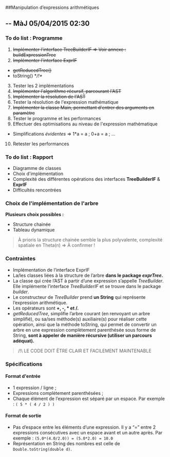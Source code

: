 ##Manipulation d’expressions arithmétiques 
## -- MàJ 05/04/2015 02:30


### To do list : Programme
1. ~~Implémenter l'interface TreeBuilderIF => Voir annexe : buildExpressionTree~~
2. ~~Implémenter l'interface ExprIF~~
  - ~~getReducedTree()~~ 
  - toString() **/!\**
3. Tester les 2 implémentations 
4. ~~Implémenter l'algorithme récursif, parcourant l'AST~~
5. ~~Implémenter la résolution de l'AST~~ 
6. Tester la résolution de l'expression mathématique
7. ~~Implémenter la classe Main, permettant d'entrer des arguments en paramètre~~
8. Tester le programme et les performances
9. Effectuer des optimisations au niveau de l'expression mathématique
  - Simplifications *évidentes* => 1*a = a ; 0+a = a ; ...
10. Retester les performances 

### To do list : Rapport
- Diagramme de classes
- Choix d'implémentation
- Complexité des différentes opérations des interfaces **TreeBuilderIF** & **ExprIF**
- Difficultés rencontrées 

### Choix de l'implémentation de l'arbre 
**Plusieurs choix possibles :**
- Structure chainée
- Tableau dynamique

> À prioris la structure chainée semble la plus polyvalente, complexité spatiale en Theta(n) => À confirmer !

### Contraintes
- Implémentation de l’interface ExprIF
- La/les classes liées à la structure de l’arbre **dans le package _exprTree_.**
- La classe qui crée l’AST à partir d’une expression s’appelle *TreeBuilder*. Elle implémente l’interface *TreeBuilderIF* et se trouve dans le package *builder*.
- Le constructeur de *TreeBuilder* prend **un String** qui représente l’expression arithmétique.
- Les opérateurs sont **+, -, * et /.**
- *getReducedTree*, simplifie l’arbre courant (en renvoyant un arbre simplifié), ou sa/ses méthode(s) auxiliaire(s) pour réaliser cette opération, ainsi que la méthode toString, qui permet de convertir un arbre en une expression complètement parenthésée sous forme de String, **sont à appeler de manière récursive (utiliser un parcours adéquat).**

>  /!\ LE CODE DOIT ÊTRE CLAIR ET FACILEMENT MAINTENABLE


### Spécifications

#### Format d'entrée
 - 1 expression / ligne ;
 - Expressions complètement parenthésées ;
 - Chaque élément de l’expression est séparé par un espace. Par exemple : `( 5 * ( 4 / 2 ) )`

#### Format de sortie
 - Pas d’espace entre les éléments d’une expression. Il y a “=” entre 2 expressions consécutives avec un espace avant et un autre après. Par exemple : `(5.0*(4.0/2.0)) = (5.0*2.0) = 10.0`
 - Représentation en String des nombres est celle de `Double.toString(double d)`.



